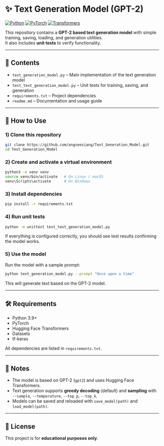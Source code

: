 # ✨ Text Generation Model (GPT-2)

[![Python](https://img.shields.io/badge/Python-3.9%2B-blue)](#)
[![PyTorch](https://img.shields.io/badge/PyTorch-red)](#)
[![Transformers](https://img.shields.io/badge/HuggingFace-Transformers-green)](#)

This repository contains a **GPT-2 based text generation model** with simple training, saving, loading, and generation utilities.  
It also includes **unit tests** to verify functionality.

---

## 📖 Contents

- `text_generation_model.py` – Main implementation of the text generation model  
- `test_text_generation_model.py` – Unit tests for training, saving, and generation  
- `requirements.txt` – Project dependencies  
- `readme.md` – Documentation and usage guide  

---

## 🚀 How to Use

### 1) Clone this repository

```bash
git clone https://github.com/angseesiang/Text_Generation_Model.git
cd Text_Generation_Model
```

### 2) Create and activate a virtual environment

```bash
python3 -m venv venv
source venv/bin/activate   # On Linux / macOS
venv\Scripts\activate      # On Windows
```

### 3) Install dependencies

```bash
pip install -r requirements.txt
```

### 4) Run unit tests

```bash
python -m unittest test_text_generation_model.py
```

If everything is configured correctly, you should see test results confirming the model works.

### 5) Use the model

Run the model with a sample prompt:

```bash
python text_generation_model.py --prompt "Once upon a time"
```

This will generate text based on the GPT-2 model.

---

## 🛠️ Requirements

- Python 3.9+
- PyTorch
- Hugging Face Transformers
- Datasets
- tf-keras

All dependencies are listed in `requirements.txt`.

---

## 📌 Notes

- The model is based on GPT-2 (`gpt2`) and uses Hugging Face Transformers.  
- Text generation supports **greedy decoding** (default) and **sampling** with `--sample`, `--temperature`, `--top_p`, `--top_k`.  
- Models can be saved and reloaded with `save_model(path)` and `load_model(path)`.  

---

## 📜 License

This project is for **educational purposes only**.
